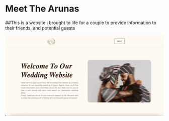 # Meet The Arunas

##This is a website i brought to life for a couple to provide information to their friends, and potential guests

![Website Screenshot](./assets/media/shot.png)